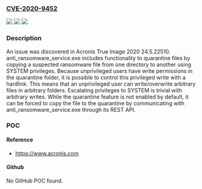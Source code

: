 ### [CVE-2020-9452](https://cve.mitre.org/cgi-bin/cvename.cgi?name=CVE-2020-9452)
![](https://img.shields.io/static/v1?label=Product&message=n%2Fa&color=blue)
![](https://img.shields.io/static/v1?label=Version&message=n%2Fa&color=blue)
![](https://img.shields.io/static/v1?label=Vulnerability&message=n%2Fa&color=brighgreen)

### Description

An issue was discovered in Acronis True Image 2020 24.5.22510. anti_ransomware_service.exe includes functionality to quarantine files by copying a suspected ransomware file from one directory to another using SYSTEM privileges. Because unprivileged users have write permissions in the quarantine folder, it is possible to control this privileged write with a hardlink. This means that an unprivileged user can write/overwrite arbitrary files in arbitrary folders. Escalating privileges to SYSTEM is trivial with arbitrary writes. While the quarantine feature is not enabled by default, it can be forced to copy the file to the quarantine by communicating with anti_ransomware_service.exe through its REST API.

### POC

#### Reference
- https://www.acronis.com

#### Github
No GitHub POC found.

